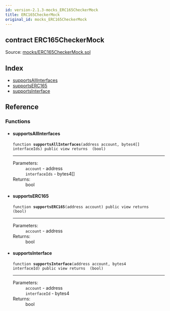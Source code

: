 ```yaml
---
id: version-2.1.3-mocks_ERC165CheckerMock
title: ERC165CheckerMock
original_id: mocks_ERC165CheckerMock
---
```


<div class="contract-doc"><div class="contract"><h2 class="contract-header"><span class="contract-kind">contract</span> ERC165CheckerMock</h2><div class="source">Source: <a href="https://github.com/OpenZeppelin/zeppelin-solidity/blob/v2.1.3/contracts/mocks/ERC165CheckerMock.sol" target="_blank">mocks/ERC165CheckerMock.sol</a></div></div><div class="index"><h2>Index</h2><ul><li><a href="mocks_ERC165CheckerMock.html#supportsAllInterfaces">supportsAllInterfaces</a></li><li><a href="mocks_ERC165CheckerMock.html#supportsERC165">supportsERC165</a></li><li><a href="mocks_ERC165CheckerMock.html#supportsInterface">supportsInterface</a></li></ul></div><div class="reference"><h2>Reference</h2><div class="functions"><h3>Functions</h3><ul><li><div class="item function"><span id="supportsAllInterfaces" class="anchor-marker"></span><h4 class="name">supportsAllInterfaces</h4><div class="body"><code class="signature">function <strong>supportsAllInterfaces</strong><span>(address account, bytes4[] interfaceIds) </span><span>public </span><span>view </span><span>returns  (bool) </span></code><hr/><dl><dt><span class="label-parameters">Parameters:</span></dt><dd><div><code>account</code> - address</div><div><code>interfaceIds</code> - bytes4[]</div></dd><dt><span class="label-return">Returns:</span></dt><dd>bool</dd></dl></div></div></li><li><div class="item function"><span id="supportsERC165" class="anchor-marker"></span><h4 class="name">supportsERC165</h4><div class="body"><code class="signature">function <strong>supportsERC165</strong><span>(address account) </span><span>public </span><span>view </span><span>returns  (bool) </span></code><hr/><dl><dt><span class="label-parameters">Parameters:</span></dt><dd><div><code>account</code> - address</div></dd><dt><span class="label-return">Returns:</span></dt><dd>bool</dd></dl></div></div></li><li><div class="item function"><span id="supportsInterface" class="anchor-marker"></span><h4 class="name">supportsInterface</h4><div class="body"><code class="signature">function <strong>supportsInterface</strong><span>(address account, bytes4 interfaceId) </span><span>public </span><span>view </span><span>returns  (bool) </span></code><hr/><dl><dt><span class="label-parameters">Parameters:</span></dt><dd><div><code>account</code> - address</div><div><code>interfaceId</code> - bytes4</div></dd><dt><span class="label-return">Returns:</span></dt><dd>bool</dd></dl></div></div></li></ul></div></div></div>
